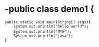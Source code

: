 # -public class demo1 {
    public static void main(String[] args){
        System.out.println("hello world");
        System.out.println("你好");
        System.out.println("java");
    }
